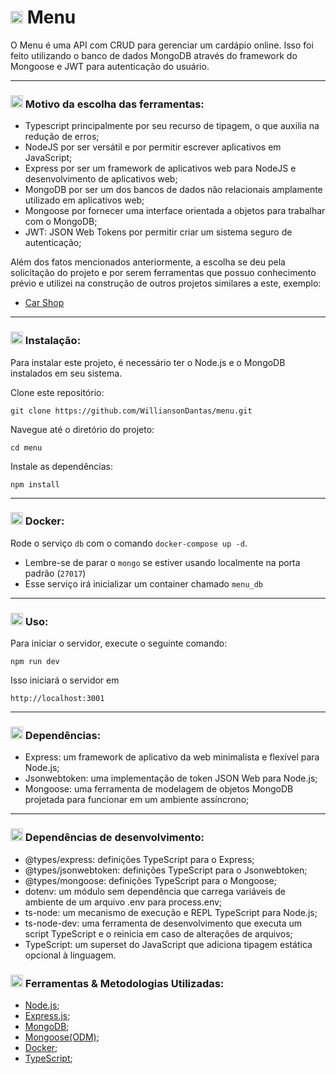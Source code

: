 # <img height="20" src="https://raw.githubusercontent.com/innng/innng/master/assets/soulgem-sayaka.gif"/> Menu

O Menu é uma API com CRUD para gerenciar um cardápio online. Isso foi feito utilizando o banco de dados MongoDB através do framework do Mongoose e JWT para autenticação do usuário.

-----

### <img height="20" src="https://raw.githubusercontent.com/innng/innng/master/assets/soulgem-sayaka.gif"/> Motivo da escolha das ferramentas:

- Typescript principalmente por seu recurso de tipagem, o que auxilia na redução de erros;
- NodeJS por ser versátil e por permitir escrever aplicativos em JavaScript;
- Express por ser um framework de aplicativos web para NodeJS e desenvolvimento de aplicativos web;
- MongoDB por ser um dos bancos de dados não relacionais amplamente utilizado em aplicativos web;
- Mongoose por fornecer uma interface orientada a objetos para trabalhar com o MongoDB;
- JWT: JSON Web Tokens por permitir criar um sistema seguro de autenticação;

Além dos fatos mencionados anteriormente, a escolha se deu pela solicitação do projeto e por serem ferramentas que possuo conhecimento prévio e utilizei na construção de outros projetos similares a este, exemplo:
- [Car Shop](https://github.com/WilliansonDantas/project-car-shop)

-----

### <img height="20" src="https://raw.githubusercontent.com/innng/innng/master/assets/soulgem-sayaka.gif"/> Instalação:

Para instalar este projeto, é necessário ter o Node.js e o MongoDB instalados em seu sistema.

Clone este repositório: 

``` git clone https://github.com/WilliansonDantas/menu.git ```

Navegue até o diretório do projeto: 

```cd menu```

Instale as dependências: 

```npm install```

-----

### <img height="20" src="https://raw.githubusercontent.com/innng/innng/master/assets/soulgem-sayaka.gif"/> Docker:

Rode o serviço `db` com o comando `docker-compose up -d`.

  - Lembre-se de parar o `mongo` se estiver usando localmente na porta padrão (`27017`)
  - Esse serviço irá inicializar um container chamado `menu_db`

-----

### <img height="20" src="https://raw.githubusercontent.com/innng/innng/master/assets/soulgem-sayaka.gif"/> Uso:

Para iniciar o servidor, execute o seguinte comando:

```npm run dev```

Isso iniciará o servidor em 

```http://localhost:3001```

-----

### <img height="20" src="https://raw.githubusercontent.com/innng/innng/master/assets/soulgem-sayaka.gif"/> Dependências:

 - Express: um framework de aplicativo da web minimalista e flexível para Node.js;
 - Jsonwebtoken: uma implementação de token JSON Web para Node.js;
 - Mongoose: uma ferramenta de modelagem de objetos MongoDB projetada para funcionar em um ambiente assíncrono;

-----

### <img height="20" src="https://raw.githubusercontent.com/innng/innng/master/assets/soulgem-sayaka.gif"/> Dependências de desenvolvimento:

 - @types/express: definições TypeScript para o Express;
 - @types/jsonwebtoken: definições TypeScript para o Jsonwebtoken;
 - @types/mongoose: definições TypeScript para o Mongoose;
 - dotenv: um módulo sem dependência que carrega variáveis de ambiente de um arquivo .env para process.env;
 - ts-node: um mecanismo de execução e REPL TypeScript para Node.js;
 - ts-node-dev: uma ferramenta de desenvolvimento que executa um script TypeScript e o reinicia em caso de alterações de arquivos;
 - TypeScript: um superset do JavaScript que adiciona tipagem estática opcional à linguagem.

### <img height="20" src="https://raw.githubusercontent.com/innng/innng/master/assets/soulgem-sayaka.gif"/> Ferramentas & Metodologias Utilizadas:

- [Node.js](https://nodejs.org/en/);
- [Express.js](https://expressjs.com/);
- [MongoDB](https://www.mongodb.com/home);
- [Mongoose(ODM)](https://mongoosejs.com/);
- [Docker](https://www.docker.com/);
- [TypeScript](https://www.typescriptlang.org/);
